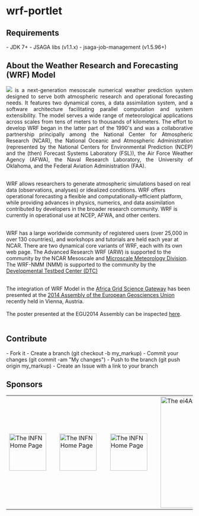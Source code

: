 # wrf-portlet

<h2>Requirements</h2>
- JDK 7+
- JSAGA libs (v1.1.x)
- jsaga-job-management (v1.5.96+)

<h2>About the Weather Research and Forecasting (WRF) Model</h2>
<p align="justify">
<img src="http://ei4africa.eu/files/2014/05/wrf-model-logo.png" border="0">
is a next-generation mesoscale numerical weather prediction system designed to serve both atmospheric research and operational forecasting needs. It features two dynamical cores, a data assimilation system, and a software architecture facilitating parallel computation and system extensibility. The model serves a wide range of meteorological applications across scales from tens of meters to thousands of kilometers. The effort to develop WRF began in the latter part of the 1990's and was a collaborative partnership principally among the National Center for Atmospheric Research (NCAR), the National Oceanic and Atmospheric Administration (represented by the National Centers for Environmental Prediction (NCEP) and the (then) Forecast Systems Laboratory (FSL)), the Air Force Weather Agency (AFWA), the Naval Research Laboratory, the University of Oklahoma, and the Federal Aviation Administration (FAA). <br/><br/>

WRF allows researchers to generate atmospheric simulations based on real data (observations, analyses) or idealized conditions. WRF offers operational forecasting a flexible and computationally-efficient platform, while providing advances in physics, numerics, and data assimilation contributed by developers in the broader research community. WRF is currently in operational use at NCEP, AFWA, and other centers. <br/><br/>

WRF has a large worldwide community of registered users (over 25,000 in over 130 countries), and workshops and tutorials are held each year at NCAR. There are two dynamical core variants of WRF, each with its own web page. The Advanced Research WRF (ARW) is supported to the community by the NCAR Mesoscale and <a href="http://www.mmm.ucar.edu/wrf/users">Microscale Meteorology Division</a>. The WRF-NMM (NMM) is supported to the community by the <a href="http://www.dtcenter.org/wrf-nmm/users">Developmental Testbed Center (DTC)</a><br/><br/>

The integration of  WRF Model in the <a href="http://sgw.africa-grid.org/wrf">Africa Grid Science Gateway<a/> has been presented at the <a href="http://www.egu2014.eu/">2014 Assembly of the European Geosciences Union</a> recently held in Vienna, Austria. </br></br>
The poster presented at the EGU2014 Assembly can be inspected <a href="http://ei4africa.eu/files/2014/05/EGU14_WRF_Africa-Grid.pdf">here</a>.</br></br>
</p>

<h2>Contribute</h2>
- Fork it
- Create a branch (git checkout -b my_markup)
- Commit your changes (git commit -am "My changes")
- Push to the branch (git push origin my_markup)
- Create an Issue with a link to your branch
 
<h2>Sponsors</h2>
<p align="justify">
<table border=0>
<tr>
<td><a href="http://www.infn.it/"><img width="100" src="http://www.infn.it/logo/weblogo1b.gif" border="0" title="The INFN Home Page"></a></td>
<td>&nbsp;</td>
<td><a href="http://www.kth.se/"><img width="100" src="http://www.mech.kth.se/~shervin/images/KTH/kth_rgb.jpg" border="0" title="The INFN Home Page"></a></td>
<td>&nbsp;</td>
<td><a href="http://www.uib.no/"><img width="100" src="http://upload.wikimedia.org/wikipedia/en/1/12/Uni-Bergen-emblem.png" border="0" title="The INFN Home Page"></a></td>
<td>&nbsp;</td>
<td><a href="http://ei4africa.eu"><img width="300" src="http://ei4africa.eu/files/2013/04/eI4africa_logo.png" border="0" title="The ei4Africa Home Page"></a></td>
</tr>
</table>
</p>


